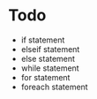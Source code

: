 # Todo
* if statement
* elseif statement
* else statement
* while statement
* for statement
* foreach statement